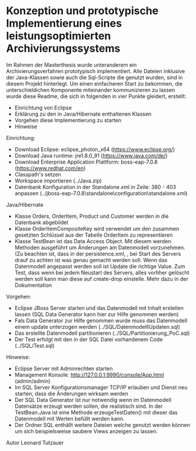 # Konzeption und prototypische Implementierung eines leistungsoptimierten Archivierungssystems
Im Rahmen der Masterthesis wurde unteranderem ein Archivierungsverfahren prototypisch implementiert. Alle Dateien inklusive der Java-Klassen sowie auch die Sql-Scripte die genutzt wurden, sind in diesem Projekt hinterlegt. Um einen einfacheren Start zu bekommen, die unterschieldichen Komponente miteinander kommunizieren zu lassen wurde diese Readme, die sich in folgenden in vier Punkte gleidert, erstellt:
- Einrichtung von Eclipse
- Erklärung zu den in Java/Hibernate enthaltenen Klassen
- Vorgehen diese Implementierung zu starten
- Hinweise

Einrichtung:
- Download Eclipse: eclipse_photon_x64 (https://www.eclipse.org/)
- Download Java runtime: jre1.8.0_91 (https://www.java.com/de/)
- Download Enterprise Application Plattform: boss-eap-7.0.8 (https://www.redhat.com/en)
- Classpath's setzen
- Workspace importieren (../Java.zip)
- Datenbank Konfiguration in der Standalone.xml in Zeile: 380 - 403 anpassen (../jboss-eap-7.0.8\standalone\configuration\standalone.xml)

Java/Hibernate
- Klasse Orders, OrderItem, Product und Customer werden in die Datenbank abgebildet
- Klasse OrderItemCompositeKey wird verwendet um den zusammen gesetzten Schlüssel aus der Tabelle OrderItem zu representieren
- Klasse TestBean ist das Data Access Object. Mit diesem werden Methoden ausgeführt um Änderungen am Datenmodell vorzunehmen. (Zu beachten ist, dass in der persistence.xml, <property name="hibernate.hbm2ddl.auto" value="update"/>, bei Start des Servers drauf zu achten ist was genau gemacht werden soll. Wenn das Datenmodell angepasst werden soll ist Update die richtige Value. Zum Test, dass wenn bei jedem Neustart des Servers, alles vorhher gelöscht werden soll kann man diese auf create-drop einstelle. Mehr dazu in der Dokumentation

Vorgehen:
- Eclipse JBoss Server starten und das Datenmodell mit Inhalt erstellen lassen (SQL Data Generator kann hier zur Hilfe genommen werden)
- Fals Data Generator zur Hilfe genommen wurde muss das Datenmodell einem update unterzogen werden (../SQL/DatenmodelllUpdaten.sql)
- Das erstellte Datenmodell partitionieren (../SQL/Partitionierung_PoC.sql)
- Der Test erfolgt mit den in der SQL Datei vorhandenem Code (../SQL/Test.sql)

Hinweise:
- Eclipse Server mit Adminrechten starten
- Management Konsole: http://127.0.0.1:9990/console/App.html (admin/admin)
- Im SQL Server Konfigurationsmanager TCP/IP erlauben und Dienst neu starten, dass die Änderungen wirksam werden
- Der SQL Data Generator ist nur notwendig wenn im Datenmodell Datensätze erzeugt werden sollen, die realistisch sind. In der TestBean.Java ist eine Methode erzeugeTestDaten() mit dieser das Datenmodell mit Werten befüllt werden kann. 
- Der Ordner SQL enthällt weitere Dateien welche genutzt werden können um sich beispielsweise saubere Views anzeigen zu lassen.

Autor
Leonard Tutzauer
